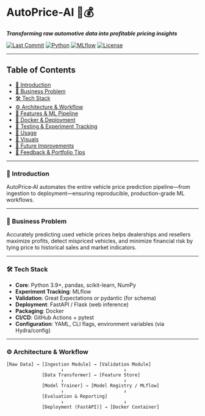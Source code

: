 # AutoPrice‑AI 🚗💰

**_Transforming raw automotive data into profitable pricing insights_**

[![Last Commit](https://img.shields.io/github/last-commit/aman1290/AutoPrice-AI?color=blue)](https://github.com/aman1290/AutoPrice-AI)
[![Python](https://img.shields.io/badge/python-3.9%2B-blue)]()
[![MLflow](https://img.shields.io/badge/mlflow-experiments-orange)]()
[![License](https://img.shields.io/badge/license-MIT-green)]()

---

## Table of Contents
- [📌 Introduction](#-introduction)
- [💼 Business Problem](#-business-problem)
- [🛠 Tech Stack](#-tech-stack)
- [⚙ Architecture & Workflow](#-architecture--workflow)
- [🧪 Features & ML Pipeline](#-features--ml-pipeline)
- [🐳 Docker & Deployment](#-docker--deployment)
- [🧪 Testing & Experiment Tracking](#-testing--experiment-tracking)
- [🎯 Usage](#-usage)
- [📎 Visuals](#-visuals)
- [📝 Future Improvements](#-future-improvements)
- [🧭 Feedback & Portfolio Tips](#-feedback--portfolio-tips)

---

### 📌 Introduction
AutoPrice‑AI automates the entire vehicle price prediction pipeline—from ingestion to deployment—ensuring reproducible, production-grade ML workflows.

---

### 💼 Business Problem
Accurately predicting used vehicle prices helps dealerships and resellers maximize profits, detect mispriced vehicles, and minimize financial risk by tying price to historical sales and market indicators.

---

### 🛠 Tech Stack
- **Core**: Python 3.9+, pandas, scikit-learn, NumPy
- **Experiment Tracking**: MLflow
- **Validation**: Great Expectations or pydantic (for schema)
- **Deployment**: FastAPI / Flask (web inference)
- **Packaging**: Docker
- **CI/CD**: GitHub Actions + pytest
- **Configuration**: YAML, CLI flags, environment variables (via Hydra/config)

---

### ⚙ Architecture & Workflow

```text
[Raw Data] → [Ingestion Module] → [Validation Module]
                    ↓                      ↓
             [Data Transformer] → [Feature Store]
                    ↓                      ↓
             [Model Trainer] → [Model Registry / MLflow]
                    ↓                      ↓
             [Evaluation & Reporting]
                    ↓                      ↓
             [Deployment (FastAPI)] → [Docker Container]
